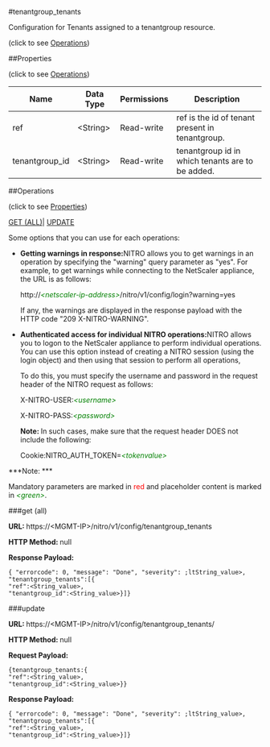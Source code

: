#tenantgroup_tenants



Configuration for Tenants assigned to a tenantgroup resource.

<span>(click to see [Operations](#operations))</span>



##Properties 

<span>(click to see [Operations](#operations))</span>





<table><thead><tr><th>Name</th><th>Data Type</th><th>Permissions</th><th>Description</th></tr></thead><tbody><tr><td>ref</td><td>&lt;String></td><td>Read-write</td><td>ref is the id of tenant present in tenantgroup.</td></tr><tr><td>tenantgroup_id</td><td>&lt;String></td><td>Read-write</td><td>tenantgroup id in which tenants are to be added.</td></tr></tbody></table>

##Operations 

<span>(click to see [Properties](#properties))</span>





[GET (ALL)](#get-all)| [UPDATE](#update)





Some options that you can use for each operations:

<ul><li><p><b>Getting warnings in response:</b>NITRO allows you to get warnings in an operation by specifying the "warning" query parameter as "yes". For example, to get warnings while connecting to the NetScaler appliance, the URL is as follows:</p><p>http://<span style="color:green;font-style:italic;">&lt;netscaler-ip-address&gt;</span>/nitro/v1/config/login?warning=yes</p><p>If any, the warnings are displayed in the response payload with the HTTP code "209 X-NITRO-WARNING".</p></li><li><p><b>Authenticated access for individual NITRO operations:</b>NITRO allows you to logon to the NetScaler appliance to perform individual operations. You can use this option instead of creating a NITRO session (using the login object) and then using that session to perform all operations,</p><p>To do this, you must specify the username and password in the request header of the NITRO request as follows:</p><p>X-NITRO-USER:<span style="color:green;font-style:italic;">&lt;username&gt;</span></p><p>X-NITRO-PASS:<span style="color:green;font-style:italic;">&lt;password&gt;</span></p><p><b>Note: </b>In such cases, make sure that the request header DOES not include the following:</p><p>Cookie:NITRO_AUTH_TOKEN=<span style="color:green;font-style:italic;">&lt;tokenvalue&gt;</span></p></li></ul>







***Note: *** 

Mandatory parameters are marked in <span style="color:#FF0000;">red</span> and placeholder content is marked in <span style="color:green;font-style:italic">&lt;green&gt;</span>.



###get (all)







<b>URL: </b>https://&lt;MGMT-IP&gt;/nitro/v1/config/tenantgroup_tenants

<b>HTTP Method: </b>null

<b>Response Payload: </b>
```
{ "errorcode": 0, "message": "Done", "severity": ;ltString_value>, "tenantgroup_tenants":[{
"ref":<String_value>,
"tenantgroup_id":<String_value>}]}
```







###update







<b>URL: </b>https://&lt;MGMT-IP&gt;/nitro/v1/config/tenantgroup_tenants/

<b>HTTP Method: </b>null

<b>Request Payload: </b>
```
{tenantgroup_tenants:{
"ref":<String_value>,
"tenantgroup_id":<String_value>}}
```

<b>Response Payload: </b>
```
{ "errorcode": 0, "message": "Done", "severity": ;ltString_value>, "tenantgroup_tenants":[{
"ref":<String_value>,
"tenantgroup_id":<String_value>}]}
```







